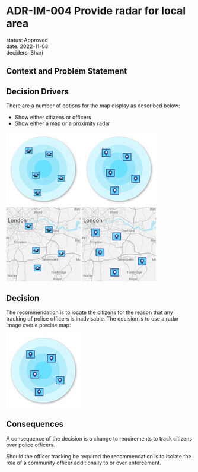 # ADR-IM-004 Provide radar for local area
status: Approved  
date: 2022-11-08  
deciders: Shari

## Context and Problem Statement



## Decision Drivers
There are a number of options for the map display as described below:

 * Show either citizens or officers 
 * Show either a map or a proximity radar


![](./radar1.png) ![](./radar2.png) ![](./radar3.png) ![](./radar4.png)                                                                                                                                                 

## Decision
The recommendation is to locate the citizens for the reason that any tracking of police officers is inadvisable.
The decision is to use a radar image over a precise map:

![](./radar2.png)

## Consequences
A consequence of the decision is a change to requirements to track citizens over police officers.

Should the officer tracking be required the recommendation is to isolate the role of a community officer additionally to or over enforcement.

